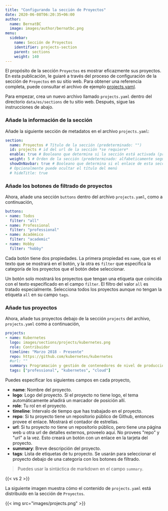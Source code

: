 ```yaml
---
title: "Configurando la sección de Proyectos"
date: 2020-06-08T06:20:35+06:00
author:
  name: BernatBC
  image: images/author/bernatbc.png
menu:
  sidebar:
    name: Sección de Proyectos
    identifier: projects-section
    parent: sections
    weight: 140
---
```


El propósito de la sección `Proyectos` es mostrar eficazmente sus proyectos. En esta publicación, le guiaré a través del proceso de configuración de la sección de `Proyectos` en su sitio web. Para obtener una referencia completa, puede consultar el archivo de ejemplo [projects.yaml](https://github.com/hugo-toha/hugo-toha.github.io/blob/main/data/en/sections/projects.yaml).

Para empezar, crea un nuevo archivo llamado `projects.yaml` dentro del directorio `data/es/sections` de tu sitio web. Después, sigue las instrucciones de abajo.

### Añade la información de la sección

Añade la siguiente sección de metadatos en el archivo `projects.yaml`:

```yaml
section:
  name: Proyectos # Título de la sección (predeterminado: "")
  id: projects # id del url de la sección *se requiere*
  enable: true # Booleano que determina si la sección está activada (predeterminado: false)
  weight: 5 # Orden de la sección (predeterminado: alfabeticamente seguida del peso)
  showOnNavbar: true # Booleano que determina si el enlace de esta sección debe aparecer en la barra de navegación
  # Opcionalmente puede ocultar el título del menú
  # hideTitle: true
```

### Añade los botones de filtrado de proyectos

Ahora, añade una sección `buttons` dentro del archivo `projects.yaml`, como a continuación,

```yaml
buttons:
- name: Todos
  filter: "all"
- name: Professional
  filter: "professional"
- name: Académico
  filter: "academic"
- name: Hobby
  filter: "hobby"
```

Cada botón tiene dos propiedades. La primera propiedad es `name`, que es el texto que se mostrará en el botón, y la otra es `filter` que especifica la categoría de los proyectos que el botón debe seleccionar.

Un botón solo mostrará los proyectos que tengan una etiqueta que coincida con el texto especificado en el campo `filter`. El filtro del valor `all` es tratado especialmente. Selecciona todos los proyectos aunque no tengan la etiqueta `all` en su campo `tags`.

### Añade tus proyectos

Ahora, añade tus proyectos debajo de la sección `projects` del archivo, `projects.yaml` como a continuación,

```yaml
projects:
- name: Kubernetes
  logo: images/sections/projects/kubernetes.png
  role: Contribuidor
  timeline: "Marzo 2018 - Presente"
  repo: https://github.com/kubernetes/kubernetes
  #url: ""
  summary: Programación y gestión de contenedores de nivel de producción.
  tags: ["professional", "kubernetes", "cloud"]
```

Puedes especificar los siguientes campos en cada proyecto,

- **name**: Nombre del proyecto.
- **logo**: Logo del proyecto. Si el proyecto no tiene logo, el tema automáticamente añadirá un marcador de posición allí.
- **role**: Tu rol en el proyecto.
- **timeline**: Intervalo de tiempo que has trabajado en el proyecto.
- **repo**: Si tu proyecto tiene un repositorio público de Github, entonces provee el enlace. Mostrará el contador de estrellas.
- **url**: Si tu proyecto no tiene un repositorio público, pero tiene una página web u otra url de detalles externos, proveelo aquí. No provees "repo" y "url" a la vez. Esto creará un botón con un enlace en la tarjeta del proyecto.
- **summary**: Breve descripción del proyecto.
- **tags**: Lista de etiquetas de tu proyecto. Se usarán para seleccionar el proyecto debajo de una categoría con los botones de filtrado.

>Puedes usar la sintáctica de markdown en el campo `summary`.

{{< vs 2 >}}

La siguiente imagen muestra cómo el contenido de `projects.yaml` está distribuido en la sección de `Proyectos`.

{{< img src="images/projects.png" >}}
